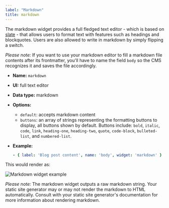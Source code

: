 ```yaml
---
label: "Markdown"
title: markdown
---
```


The markdown widget provides a full fledged text editor - which is based on [slate](https://github.com/ianstormtaylor/slate) - that allows users to format text with features such as headings and blockquotes. Users are also allowed to write in markdown by simply flipping a switch.

_Please note:_ If you want to use your markdown editor to fill a markdown file contents after its frontmatter, you'll have to name the field `body` so the CMS recognizes it and saves the file accordingly.

- **Name:** `markdown`
- **UI:** full text editor
- **Data type:** markdown
- **Options:**
  - `default`: accepts markdown content
  - `buttons`: an array of strings representing the formatting buttons to display, all buttons shown by default. Buttons include: `bold`, `italic`, `code`, `link`, `heading-one`, `heading-two`, `quote`, `code-block`, `bulleted-list`, and `numbered-list`.
- **Example:**

  ```yaml
  - { label: 'Blog post content', name: 'body', widget: 'markdown' }
  ```

This would render as:

![Markdown widget example](/img/widgets-markdown.png)

_Please note:_ The markdown widget outputs a raw markdown string. Your static site generator may or may not render the markdown to HTML automatically. Consult with your static site generator's documentation for more information about rendering markdown.
